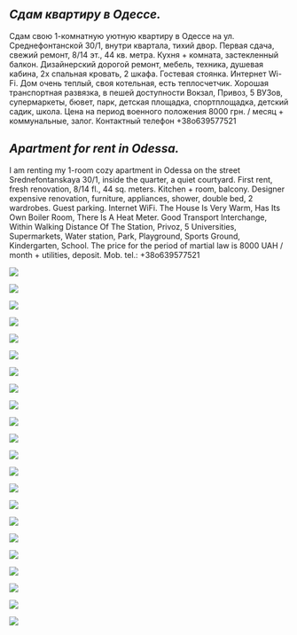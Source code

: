 ## _Сдам квартиру в Одессе._

Сдам свою 1-комнатную уютную квартиру в Одессе на ул. Среднефонтанской 30/1, внутри квартала, тихий двор. Первая сдача, свежий ремонт, 8/14 эт., 44 кв. метра. Кухня + комната, застекленный балкон. Дизайнерский дорогой ремонт, мебель, техника, душевая кабина, 2х спальная кровать, 2 шкафа. Гостевая стоянка. Интернет Wi-Fi. Дом очень теплый, своя котельная, есть теплосчетчик. Хорошая транспортная развязка, в пешей доступности Вокзал, Привоз, 5 ВУЗов, супермаркеты, бювет, парк, детская площадка, спортплощадка, детский садик, школа. Цена на период военного положения 8000 грн. / месяц + коммунальные, залог. Контактный телефон +38о639577521


## _Apartment for rent in Odessa._

I am renting my 1-room cozy apartment in Odessa on the street Srednefontanskaya 30/1, inside the quarter, a quiet courtyard. First rent, fresh renovation, 8/14 fl., 44 sq. meters. Kitchen + room, balcony. Designer expensive renovation, furniture, appliances, shower, double bed, 2 wardrobes. Guest parking. Internet WiFi. The House Is Very Warm, Has Its Own Boiler Room, There Is A Heat Meter. Good Transport Interchange, Within Walking Distance Of The Station, Privoz, 5 Universities, Supermarkets, Water station, Park, Playground, Sports Ground, Kindergarten, School. The price for the period of martial law is 8000 UAH / month + utilities, deposit. Mob. tel.: +38о639577521

![](1.jpg)

![](2.jpg)

![](3.jpg)

![](4.jpg)

![](5.jpg)

![](6.jpg)

![](7.jpg)

![](8.jpg)

![](9.jpg)

![](10.jpg)

![](11.jpg)

![](12.jpg)

![](13.jpg)

![](14.jpg)

![](15.jpg)

![](16.jpg)

![](17.jpg)

![](18.jpg)

![](19.jpg)

![](20.jpg)

![](21.jpg)

![](22.jpg)


